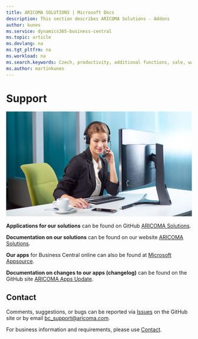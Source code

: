 ```yaml
---
title: ARICOMA SOLUTIONS | Microsoft Docs
description: This section describes ARICOMA Solutions - Addons
author: kunes
ms.service: dynamics365-business-central
ms.topic: article
ms.devlang: na
ms.tgt_pltfrm: na
ms.workload: na
ms.search.keywords: Czech, productivity, additional functions, sale, warehouse, invoicing, barcode, claims, transportation, workflow
ms.author: martinkunes
---
```


# Support

![Support](media/support.png)

**Applications for our solutions** can be found on GitHub [ARICOMA Solutions](https://github.com/ARICOMA-D365BC/ARICOMA-SOLUTIONS).

**Documentation on our solutions** can be found on our website [ARICOMA Solutions](https://www.aricoma.com/docs/en-us/dynamics365/business-central/Solutions/solutions.html).

**Our apps** for Business Central online can also be found at [Microsoft Appsource](https://appsource.microsoft.com/en-us/marketplace/apps?page=1&search=aricoma&product=dynamics-365-business-central).

**Documentation on changes to our apps (changelog)** can be found on the GitHub site [ARICOMA Apps Update](https://aricoma-d365bc.github.io/ARICOMA-SOLUTIONS/).

## Contact

Comments, suggestions, or bugs can be reported via [Issues](https://github.com/ARICOMA-D365BC/AC-Solutions/issues) on the GitHub site or by email bc_support@aricoma.com.

For business information and requirements, please use [Contact](https://www.aricoma.com/cs/co-delame/podnikove-aplikace/informacni-systemy-microsoft/erp-pro-stredni-a-mensi-firmy#contact).